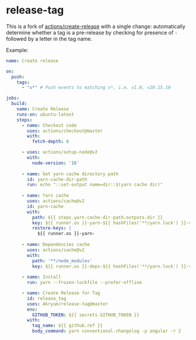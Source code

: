 # release-tag

This is a fork of [actions/create-release](https://github.com/actions/create-release) with a single change: automatically determine whether a tag is a pre-release by checking for presence of `-` followed by a letter in the tag name.

Example:

```yaml
name: Create release

on:
  push:
    tags:
      - "v*" # Push events to matching v*, i.e. v1.0, v20.15.10

jobs:
  build:
    name: Create Release
    runs-on: ubuntu-latest
    steps:
      - name: Checkout code
        uses: actions/checkout@master
        with:
          fetch-depth: 0

      - uses: actions/setup-node@v2
        with:
          node-version: '16'
      
      - name: Get yarn cache directory path
        id: yarn-cache-dir-path
        run: echo "::set-output name=dir::$(yarn cache dir)"
      
      - name: Yarn cache
        uses: actions/cache@v2
        id: yarn-cache
        with:
          path: ${{ steps.yarn-cache-dir-path.outputs.dir }}
          key: ${{ runner.os }}-yarn-${{ hashFiles('**/yarn.lock') }}-v1
          restore-keys: |
            ${{ runner.os }}-yarn-
      
      - name: Dependencies cache
        uses: actions/cache@v2
        with:
          path: '**/node_modules'
          key: ${{ runner.os }}-deps-${{ hashFiles('**/yarn.lock') }}-v1
      
      - name: Install
        run: yarn --frozen-lockfile --prefer-offline 

      - name: Create Release for Tag
        id: release_tag
        uses: Akryum/release-tag@master
        env:
          GITHUB_TOKEN: ${{ secrets.GITHUB_TOKEN }}
        with:
          tag_name: ${{ github.ref }}
          body_command: yarn conventional-changelog -p angular -r 2
```
